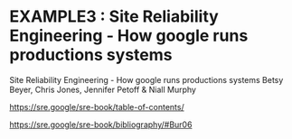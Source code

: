 # EXAMPLE3 : Site Reliability Engineering - How google runs productions systems

Site Reliability Engineering - How google runs productions systems
Betsy Beyer, Chris Jones, Jennifer Petoff & Niall Murphy

https://sre.google/sre-book/table-of-contents/

https://sre.google/sre-book/bibliography/#Bur06